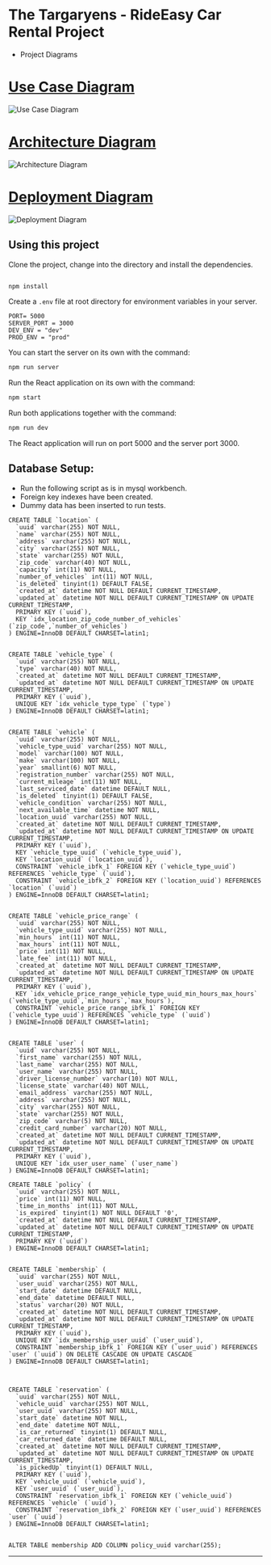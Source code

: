 # The Targaryens - RideEasy Car Rental Project

* Project Diagrams

# [Use Case Diagram](https://github.com/gopinathsjsu/sp20-cmpe-202-sec-49-team-project-the-targaryens/blob/master/Diagrams/UseCase.png)

![Use Case Diagram](https://github.com/gopinathsjsu/sp20-cmpe-202-sec-49-team-project-the-targaryens/blob/master/Diagrams/UseCase.png)


# [Architecture Diagram](https://github.com/gopinathsjsu/sp20-cmpe-202-sec-49-team-project-the-targaryens/blob/master/Diagrams/Architecture.png)

![Architecture Diagram](https://github.com/gopinathsjsu/sp20-cmpe-202-sec-49-team-project-the-targaryens/blob/master/Diagrams/Architecture.png)


# [Deployment Diagram](https://github.com/gopinathsjsu/sp20-cmpe-202-sec-49-team-project-the-targaryens/blob/master/Diagrams/Deployment.png)

![Deployment Diagram](https://github.com/gopinathsjsu/sp20-cmpe-202-sec-49-team-project-the-targaryens/blob/master/Diagrams/Deployment.png)




## Using this project

Clone the project, change into the directory and install the dependencies.

```bash

npm install
```

Create a `.env` file at root directory for environment variables in your server.

```
PORT= 5000
SERVER_PORT = 3000
DEV_ENV = "dev"
PROD_ENV = "prod"
```

You can start the server on its own with the command:

```bash
npm run server
```

Run the React application on its own with the command:

```bash
npm start
```

Run both applications together with the command:

```bash
npm run dev
```

The React application will run on port 5000 and the server port 3000.

## Database Setup:

- Run the following script as is in mysql workbench.
- Foreign key indexes have been created.
- Dummy data has been inserted to run tests.

```
CREATE TABLE `location` (
  `uuid` varchar(255) NOT NULL,
  `name` varchar(255) NOT NULL,
  `address` varchar(255) NOT NULL,
  `city` varchar(255) NOT NULL,
  `state` varchar(255) NOT NULL,
  `zip_code` varchar(40) NOT NULL,
  `capacity` int(11) NOT NULL,
  `number_of_vehicles` int(11) NOT NULL,
  `is_deleted` tinyint(1) DEFAULT FALSE,
  `created_at` datetime NOT NULL DEFAULT CURRENT_TIMESTAMP,
  `updated_at` datetime NOT NULL DEFAULT CURRENT_TIMESTAMP ON UPDATE CURRENT_TIMESTAMP,
  PRIMARY KEY (`uuid`),
  KEY `idx_location_zip_code_number_of_vehicles` (`zip_code`,`number_of_vehicles`)
) ENGINE=InnoDB DEFAULT CHARSET=latin1;


CREATE TABLE `vehicle_type` (
  `uuid` varchar(255) NOT NULL,
  `type` varchar(40) NOT NULL,
  `created_at` datetime NOT NULL DEFAULT CURRENT_TIMESTAMP,
  `updated_at` datetime NOT NULL DEFAULT CURRENT_TIMESTAMP ON UPDATE CURRENT_TIMESTAMP,
  PRIMARY KEY (`uuid`),
  UNIQUE KEY `idx_vehicle_type_type` (`type`)
) ENGINE=InnoDB DEFAULT CHARSET=latin1;


CREATE TABLE `vehicle` (
  `uuid` varchar(255) NOT NULL,
  `vehicle_type_uuid` varchar(255) NOT NULL,
  `model` varchar(100) NOT NULL,
  `make` varchar(100) NOT NULL,
  `year` smallint(6) NOT NULL,
  `registration_number` varchar(255) NOT NULL,
  `current_mileage` int(11) NOT NULL,
  `last_serviced_date` datetime DEFAULT NULL,
  `is_deleted` tinyint(1) DEFAULT FALSE,
  `vehicle_condition` varchar(255) NOT NULL,
  `next_available_time` datetime NOT NULL,
  `location_uuid` varchar(255) NOT NULL,
  `created_at` datetime NOT NULL DEFAULT CURRENT_TIMESTAMP,
  `updated_at` datetime NOT NULL DEFAULT CURRENT_TIMESTAMP ON UPDATE CURRENT_TIMESTAMP,
  PRIMARY KEY (`uuid`),
  KEY `vehicle_type_uuid` (`vehicle_type_uuid`),
  KEY `location_uuid` (`location_uuid`),
  CONSTRAINT `vehicle_ibfk_1` FOREIGN KEY (`vehicle_type_uuid`) REFERENCES `vehicle_type` (`uuid`),
  CONSTRAINT `vehicle_ibfk_2` FOREIGN KEY (`location_uuid`) REFERENCES `location` (`uuid`) 
) ENGINE=InnoDB DEFAULT CHARSET=latin1;


CREATE TABLE `vehicle_price_range` (
  `uuid` varchar(255) NOT NULL,
  `vehicle_type_uuid` varchar(255) NOT NULL,
  `min_hours` int(11) NOT NULL,
  `max_hours` int(11) NOT NULL,
  `price` int(11) NOT NULL,
  `late_fee` int(11) NOT NULL,
  `created_at` datetime NOT NULL DEFAULT CURRENT_TIMESTAMP,
  `updated_at` datetime NOT NULL DEFAULT CURRENT_TIMESTAMP ON UPDATE CURRENT_TIMESTAMP,
  PRIMARY KEY (`uuid`),
  KEY `idx_vehicle_price_range_vehicle_type_uuid_min_hours_max_hours` (`vehicle_type_uuid`,`min_hours`,`max_hours`),
  CONSTRAINT `vehicle_price_range_ibfk_1` FOREIGN KEY (`vehicle_type_uuid`) REFERENCES `vehicle_type` (`uuid`)
) ENGINE=InnoDB DEFAULT CHARSET=latin1;


CREATE TABLE `user` (
  `uuid` varchar(255) NOT NULL,
  `first_name` varchar(255) NOT NULL,
  `last_name` varchar(255) NOT NULL,
  `user_name` varchar(255) NOT NULL,
  `driver_license_number` varchar(10) NOT NULL,
  `license_state` varchar(40) NOT NULL,
  `email_address` varchar(255) NOT NULL,
  `address` varchar(255) NOT NULL,
  `city` varchar(255) NOT NULL,
  `state` varchar(255) NOT NULL,
  `zip_code` varchar(5) NOT NULL,
  `credit_card_number` varchar(20) NOT NULL,
  `created_at` datetime NOT NULL DEFAULT CURRENT_TIMESTAMP,
  `updated_at` datetime NOT NULL DEFAULT CURRENT_TIMESTAMP ON UPDATE CURRENT_TIMESTAMP,
  PRIMARY KEY (`uuid`),
  UNIQUE KEY `idx_user_user_name` (`user_name`)
) ENGINE=InnoDB DEFAULT CHARSET=latin1;

CREATE TABLE `policy` (
  `uuid` varchar(255) NOT NULL,
  `price` int(11) NOT NULL,
  `time_in_months` int(11) NOT NULL,
  `is_expired` tinyint(1) NOT NULL DEFAULT '0',
  `created_at` datetime NOT NULL DEFAULT CURRENT_TIMESTAMP,
  `updated_at` datetime NOT NULL DEFAULT CURRENT_TIMESTAMP ON UPDATE CURRENT_TIMESTAMP,
  PRIMARY KEY (`uuid`)
) ENGINE=InnoDB DEFAULT CHARSET=latin1;


CREATE TABLE `membership` (
  `uuid` varchar(255) NOT NULL,
  `user_uuid` varchar(255) NOT NULL,
  `start_date` datetime DEFAULT NULL,
  `end_date` datetime DEFAULT NULL,
  `status` varchar(20) NOT NULL,
  `created_at` datetime NOT NULL DEFAULT CURRENT_TIMESTAMP,
  `updated_at` datetime NOT NULL DEFAULT CURRENT_TIMESTAMP ON UPDATE CURRENT_TIMESTAMP,
  PRIMARY KEY (`uuid`),
  UNIQUE KEY `idx_membership_user_uuid` (`user_uuid`),
  CONSTRAINT `membership_ibfk_1` FOREIGN KEY (`user_uuid`) REFERENCES `user` (`uuid`) ON DELETE CASCADE ON UPDATE CASCADE
) ENGINE=InnoDB DEFAULT CHARSET=latin1;



CREATE TABLE `reservation` (
  `uuid` varchar(255) NOT NULL,
  `vehicle_uuid` varchar(255) NOT NULL,
  `user_uuid` varchar(255) NOT NULL,
  `start_date` datetime NOT NULL,
  `end_date` datetime NOT NULL,
  `is_car_returned` tinyint(1) DEFAULT NULL,
  `car_returned_date` datetime DEFAULT NULL,
  `created_at` datetime NOT NULL DEFAULT CURRENT_TIMESTAMP,
  `updated_at` datetime NOT NULL DEFAULT CURRENT_TIMESTAMP ON UPDATE CURRENT_TIMESTAMP,
  `is_pickedUp` tinyint(1) DEFAULT NULL,
  PRIMARY KEY (`uuid`),
  KEY `vehicle_uuid` (`vehicle_uuid`),
  KEY `user_uuid` (`user_uuid`),
  CONSTRAINT `reservation_ibfk_1` FOREIGN KEY (`vehicle_uuid`) REFERENCES `vehicle` (`uuid`),
  CONSTRAINT `reservation_ibfk_2` FOREIGN KEY (`user_uuid`) REFERENCES `user` (`uuid`) 
) ENGINE=InnoDB DEFAULT CHARSET=latin1;


ALTER TABLE membership ADD COLUMN policy_uuid varchar(255);
```
---
